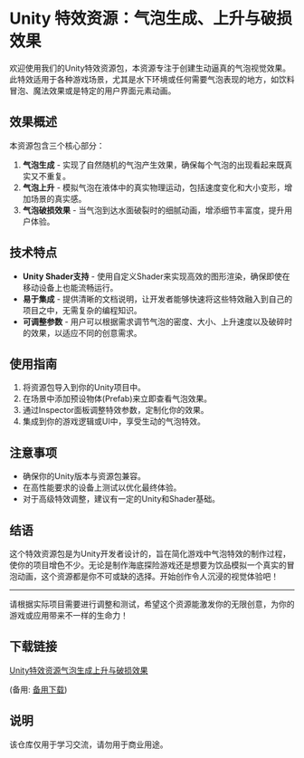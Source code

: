 # Unity 特效资源：气泡生成、上升与破损效果

欢迎使用我们的Unity特效资源包，本资源专注于创建生动逼真的气泡视觉效果。此特效适用于各种游戏场景，尤其是水下环境或任何需要气泡表现的地方，如饮料冒泡、魔法效果或是特定的用户界面元素动画。

## 效果概述
本资源包含三个核心部分：
1. **气泡生成** - 实现了自然随机的气泡产生效果，确保每个气泡的出现看起来既真实又不重复。
2. **气泡上升** - 模拟气泡在液体中的真实物理运动，包括速度变化和大小变形，增加场景的真实感。
3. **气泡破损效果** - 当气泡到达水面破裂时的细腻动画，增添细节丰富度，提升用户体验。

## 技术特点
- **Unity Shader支持** - 使用自定义Shader来实现高效的图形渲染，确保即使在移动设备上也能流畅运行。
- **易于集成** - 提供清晰的文档说明，让开发者能够快速将这些特效融入到自己的项目之中，无需复杂的编程知识。
- **可调整参数** - 用户可以根据需求调节气泡的密度、大小、上升速度以及破碎时的效果，以适应不同的创意需求。

## 使用指南
1. 将资源包导入到你的Unity项目中。
2. 在场景中添加预设物体(Prefab)来立即查看气泡效果。
3. 通过Inspector面板调整特效参数，定制化你的效果。
4. 集成到你的游戏逻辑或UI中，享受生动的气泡特效。

## 注意事项
- 确保你的Unity版本与资源包兼容。
- 在高性能要求的设备上测试以优化最终体验。
- 对于高级特效调整，建议有一定的Unity和Shader基础。

## 结语
这个特效资源包是为Unity开发者设计的，旨在简化游戏中气泡特效的制作过程，使你的项目增色不少。无论是制作海底探险游戏还是想要为饮品模拟一个真实的冒泡动画，这个资源都是你不可或缺的选择。开始创作令人沉浸的视觉体验吧！

---

请根据实际项目需要进行调整和测试，希望这个资源能激发你的无限创意，为你的游戏或应用带来不一样的生命力！

## 下载链接
[Unity特效资源气泡生成上升与破损效果](https://pan.quark.cn/s/ea2273e5342e) 

(备用: [备用下载](https://pan.baidu.com/s/1Zlt5V-R0MNO7rkZGoN990A?pwd=1234))

## 说明

该仓库仅用于学习交流，请勿用于商业用途。
